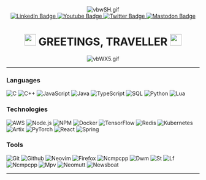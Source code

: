 <div id="header" align="center">
  <img src="https://i.328888.xyz/2023/03/12/vbwSH.gif" alt="vbwSH.gif" border="0">
  
</div>
<div id="badges" align="center">
  <a href="https://dos.ny.gov/personal-privacy-protection-law">
    <img src="https://img.shields.io/badge/LinkedIn-blue?style=for-the-badge&logo=linkedin&logoColor=white" alt="LinkedIn Badge"/>
  </a>
  <a href="https://dos.ny.gov/personal-privacy-protection-law">
    <img src="https://img.shields.io/badge/YouTube-red?style=for-the-badge&logo=youtube&logoColor=white" alt="Youtube Badge"/>
  </a>
  <a href="https://dos.ny.gov/personal-privacy-protection-law">
    <img src="https://img.shields.io/badge/Twitter-blue?style=for-the-badge&logo=twitter&logoColor=white" alt="Twitter Badge"/>
  <a rel="me" href="https://m.cmx.im/@1100011">
    <img src="https://img.shields.io/badge/Mastodon-purple?style=for-the-badge&logo=mastodon&logoColor=white" alt="Mastodon Badge"/>
  </a>
</div>
<div id="badges" align="center">
<img src="https://komarev.com/ghpvc/?username=AristoclesNine&style=flat-square&color=blue" alt=""/>
</div>
<h1 align="center">
  <img src="https://media.giphy.com/media/hvRJCLFzcasrR4ia7z/giphy.gif" width="30px"/>
  GREETINGS, TRAVELLER
  <img src="https://media.giphy.com/media/hvRJCLFzcasrR4ia7z/giphy.gif" width="30px"/>
</h1>
<p align="center">
<img src="https://i.328888.xyz/2023/03/12/vbWX5.gif" alt="vbWX5.gif" border="0"> 
</p>

--- 

### Languages
![C](https://img.shields.io/badge/-C-000?&logo=C)
![C++](https://img.shields.io/badge/-C++-000?&logo=c%2b%2b&logoColor=00599C)
![JavaScript](https://img.shields.io/badge/-JavaScript-000?&logo=JavaScript)
![Java](https://img.shields.io/badge/-Java-000?&logo=Java&logoColor=007396)
![TypeScript](https://img.shields.io/badge/-TypeScript-000?&logo=TypeScript)
![SQL](https://img.shields.io/badge/-SQL-000?&logo=MySQL)
![Python](https://img.shields.io/badge/-Python-000?&logo=Python)
![Lua](https://img.shields.io/badge/-Lua-000?&logo=Lua)

### Technologies

![AWS](https://img.shields.io/badge/-AWS-000?&logo=Amazon-AWS&logoColor=F90)
![Node.js](https://img.shields.io/badge/-Node.js-000?&logo=node.js)
![NPM](https://img.shields.io/badge/-Npm-000?&logo=Npm)
![Docker](https://img.shields.io/badge/-Docker-000?&logo=Docker)
![TensorFlow](https://img.shields.io/badge/-TensorFlow-000?&logo=TensorFlow)
![Redis](https://img.shields.io/badge/-Redis-000?&logo=Redis)
![Kubernetes](https://img.shields.io/badge/-Kubernetes-000?&logo=Kubernetes)
![Artix](https://img.shields.io/badge/-Artix-000?&logo=Artix)
![PyTorch](https://img.shields.io/badge/-PyTorch-000?&logo=PyTorch)
![React](https://img.shields.io/badge/-React-000?&logo=React)
![Spring](https://img.shields.io/badge/-Spring-000?&logo=Spring)

### Tools
![Git](https://img.shields.io/badge/-Git-000?&logo=Git)
![Github](https://img.shields.io/badge/-Github-000?&logo=Github)
![Neovim](https://img.shields.io/badge/-Neovim-000?&logo=Neovim)
![Firefox](https://img.shields.io/badge/-Firefox-000?&logo=Firefox)
![Ncmpcpp](https://img.shields.io/badge/-Ncmpcpp-000?&logo=Ncmpcpp)
![Dwm](https://img.shields.io/badge/-Dwm-000?&logo=Dwm)
![St](https://img.shields.io/badge/-st-000?&logo=st)
![Lf](https://img.shields.io/badge/-lf-000?&logo=lf)
![Ncmpcpp](https://img.shields.io/badge/-Ncmpcpp-000?&logo=Ncmpcpp)
![Mpv](https://img.shields.io/badge/-Mpv-000?&logo=Mpv)
![Neomutt](https://img.shields.io/badge/-Neomutt-000?&logo=Neomutt)
![Newsboat](https://img.shields.io/badge/-Newsboat-000?&logo=Newsboat)

---
